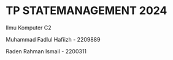 # TP STATEMANAGEMENT 2024

Ilmu Komputer C2 

Muhammad Fadlul Hafiizh - 2209889

Raden Rahman Ismail - 2200311
